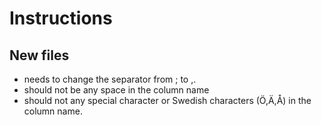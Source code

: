 # Instructions

## New files
- needs to change the separator from ; to ,.
- should not be any space in the column name
- should not any special character or Swedish characters (Ö,Ä,Å) in the column name.